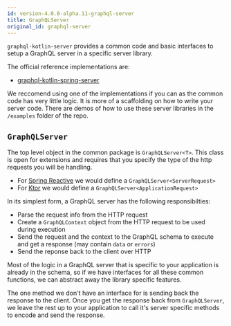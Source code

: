 ```yaml
---
id: version-4.0.0-alpha.11-graphql-server
title: GraphQLServer
original_id: graphql-server
---
```


`graphql-kotlin-server` provides a common code and basic interfaces to setup a GraphQL server in a specific server library.

The official reference implementations are:

* [graphql-kotlin-spring-server](./spring-server/spring-overview.md)

We reccomend using one of the implementations if you can as the common code has very little logic.
It is more of a scaffolding on how to write your server code.
There are demos of how to use these server libraries in the `/examples` folder of the repo.

## `GraphQLServer`

The top level object in the common package is `GraphQLServer<T>`.
This class is open for extensions and requires that you specify the type of the http requests you will be handling.

* For [Spring Reactive](https://spring.io/reactive) we would define a `GraphQLServer<ServerRequest>`
* For [Ktor](https://ktor.io/) we would define a `GraphQLServer<ApplicationRequest>`

In its simplest form, a GraphQL server has the following responsibilties:

* Parse the request info from the HTTP request
* Create a `GraphQLContext` object from the HTTP request to be used during execution
* Send the request and the context to the GraphQL schema to execute and get a response (may contain `data` or `errors`)
* Send the reponse back to the client over HTTP

Most of the logic in a GraphQL server that is specific to your application is already in the schema, so if we have interfaces for all these
common functions, we can abstract away the library specific features.

The one method we don't have an interface for is sending back the response to the client. Once you get the response back from `GraphQLServer`,
we leave the rest up to your application to call it's server specific methods to encode and send the response.
